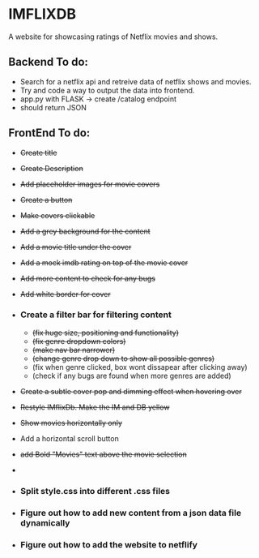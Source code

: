 # IMFLIXDB
A website for showcasing ratings of Netflix movies and shows.

## Backend To do:
- Search for a netflix api and retreive data of netflix shows and movies.
- Try and code a way to output the data into frontend.
- app.py with FLASK -> create /catalog endpoint
- should return JSON   

## FrontEnd To do:
- ~~Create title~~
- ~~Create Description~~
- ~~Add placeholder images for movie covers~~
- ~~Create a button~~
- ~~Make covers clickable~~
- ~~Add a grey background for the content~~
- ~~Add a movie title under the cover~~
- ~~Add a mock imdb rating on top of the movie cover~~
- ~~Add more content to check for any bugs~~
- ~~Add white border for cover~~
- ### Create a filter bar for filtering content 
    - ~~(fix huge size, positioning and functionality)~~
    - ~~(fix genre dropdown colors)~~
    - ~~(make nav bar narrower)~~
    - ~~(change genre drop down to show all possible genres)~~
    - (fix when genre clicked, box wont dissapear after clicking away)
    - (check if any bugs are found when more genres are added)

- ~~Create a subtle cover pop and dimming effect when hovering over~~
- ~~Restyle IMflixDb. Make the IM and DB yellow~~
- ~~Show movies horizontally only~~
- Add a horizontal scroll button
- ~~add Bold "Movies" text above the movie selection~~
- 

- ### Split style.css into different .css files

- ### Figure out how to add new content from a json data file dynamically

- ### Figure out how to add the website to netflify

